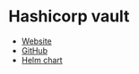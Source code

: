 # Hashicorp vault

- [Website](https://www.vaultproject.io/)
- [GitHub](https://github.com/hashicorp/vault)
- [Helm chart](https://github.com/hashicorp/vault-helm)
